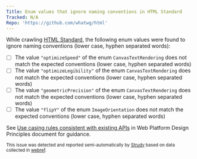 ```yaml
---
Title: Enum values that ignore naming conventions in HTML Standard
Tracked: N/A
Repo: 'https://github.com/whatwg/html'
---
```


While crawling [HTML Standard](https://html.spec.whatwg.org/multipage/), the following enum values were found to ignore naming conventions (lower case, hyphen separated words):
* [ ] The value `"optimizeSpeed"` of the enum `CanvasTextRendering` does not match the expected conventions (lower case, hyphen separated words)
* [ ] The value `"optimizeLegibility"` of the enum `CanvasTextRendering` does not match the expected conventions (lower case, hyphen separated words)
* [ ] The value `"geometricPrecision"` of the enum `CanvasTextRendering` does not match the expected conventions (lower case, hyphen separated words)
* [ ] The value `"flipY"` of the enum `ImageOrientation` does not match the expected conventions (lower case, hyphen separated words)

See [Use casing rules consistent with existing APIs](https://w3ctag.github.io/design-principles/#casing-rules) in Web Platform Design Principles document for guidance.

<sub>This issue was detected and reported semi-automatically by [Strudy](https://github.com/w3c/strudy/) based on data collected in [webref](https://github.com/w3c/webref/).</sub>
